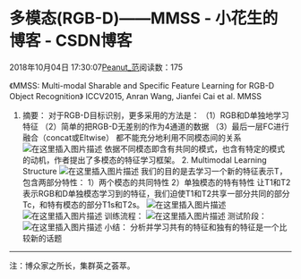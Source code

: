 
# 多模态(RGB-D)——MMSS - 小花生的博客 - CSDN博客


2018年10月04日 17:30:07[Peanut_范](https://me.csdn.net/u013841196)阅读数：175


《MMSS: Multi-modal Sharable and Specific Feature Learning for RGB-D Object Recognition》
ICCV2015, Anran Wang, Jianfei Cai et al. MMSS
1. 摘要：
对于RGB-D目标识别，更多采用的方法是：
（1）RGB和D单独地学习特征
（2）简单的把RGB-D无差别的作为4通道的数据
（3）最后一层FC进行融合（concat或Eltwise）
都不能充分地利用不同模态间的关系
![在这里插入图片描述](https://img-blog.csdn.net/20181004172050874?watermark/2/text/aHR0cHM6Ly9ibG9nLmNzZG4ubmV0L3UwMTM4NDExOTY=/font/5a6L5L2T/fontsize/400/fill/I0JBQkFCMA==/dissolve/70)
依据不同模态即含有共同的模式，也含有特定的模式的动机，作者提出了多模态的特征学习框架。
[
](https://img-blog.csdn.net/20181004172050874?watermark/2/text/aHR0cHM6Ly9ibG9nLmNzZG4ubmV0L3UwMTM4NDExOTY=/font/5a6L5L2T/fontsize/400/fill/I0JBQkFCMA==/dissolve/70)2. Multimodal Learning Structure
![在这里插入图片描述](https://img-blog.csdn.net/20181004172152649?watermark/2/text/aHR0cHM6Ly9ibG9nLmNzZG4ubmV0L3UwMTM4NDExOTY=/font/5a6L5L2T/fontsize/400/fill/I0JBQkFCMA==/dissolve/70)
我们的目的是去学习一个新的特征表示T，包含两部分特性：
1）两个模态的共同特性
2）单独模态的特有特性
让T1和T2表示RGB和D单独模态学习到的特征，我们迫使T1和T2共享一部分共同的部分Tc，和特有模态的部分T1s和T2s。
![在这里插入图片描述](https://img-blog.csdn.net/20181004172301816?watermark/2/text/aHR0cHM6Ly9ibG9nLmNzZG4ubmV0L3UwMTM4NDExOTY=/font/5a6L5L2T/fontsize/400/fill/I0JBQkFCMA==/dissolve/70)
![在这里插入图片描述](https://img-blog.csdn.net/20181004172336912?watermark/2/text/aHR0cHM6Ly9ibG9nLmNzZG4ubmV0L3UwMTM4NDExOTY=/font/5a6L5L2T/fontsize/400/fill/I0JBQkFCMA==/dissolve/70)
训练流程：
![在这里插入图片描述](https://img-blog.csdn.net/20181004172427959?watermark/2/text/aHR0cHM6Ly9ibG9nLmNzZG4ubmV0L3UwMTM4NDExOTY=/font/5a6L5L2T/fontsize/400/fill/I0JBQkFCMA==/dissolve/70)
测试阶段：
![在这里插入图片描述](https://img-blog.csdn.net/20181004172516189?watermark/2/text/aHR0cHM6Ly9ibG9nLmNzZG4ubmV0L3UwMTM4NDExOTY=/font/5a6L5L2T/fontsize/400/fill/I0JBQkFCMA==/dissolve/70)
小结：
分析并学习共有的特征和独有的特征是一个比较新的话题
---
注：博众家之所长，集群英之荟萃。

[
](https://img-blog.csdn.net/20181004172516189?watermark/2/text/aHR0cHM6Ly9ibG9nLmNzZG4ubmV0L3UwMTM4NDExOTY=/font/5a6L5L2T/fontsize/400/fill/I0JBQkFCMA==/dissolve/70)

